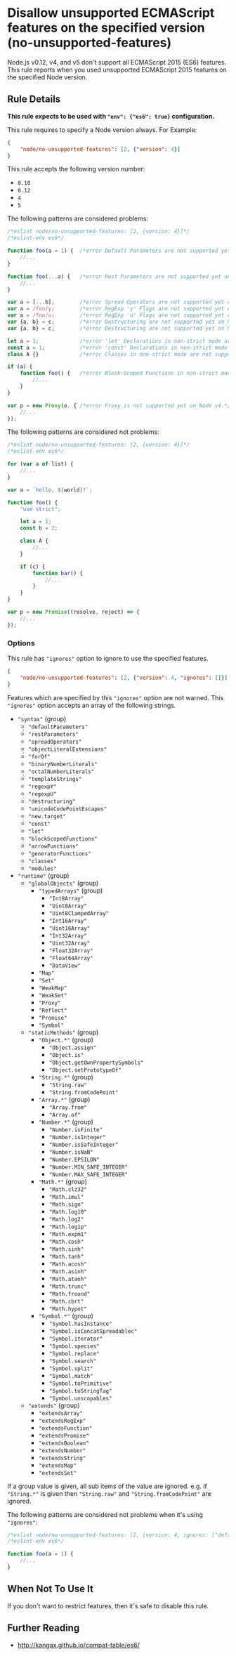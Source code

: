 # Disallow unsupported ECMAScript features on the specified version (no-unsupported-features)

Node.js v0.12, v4, and v5 don't support all ECMAScript 2015 (ES6) features.
This rule reports when you used unsupported ECMAScript 2015 features on the specified Node version.

## Rule Details

**This rule expects to be used with `"env": {"es6": true}` configuration.**

This rule requires to specify a Node version always.
For Example:

```json
{
    "node/no-unsupported-features": [2, {"version": 4}]
}
```

This rule accepts the following version number:

- `0.10`
- `0.12`
- `4`
- `5`

The following patterns are considered problems:

```js
/*eslint node/no-unsupported-features: [2, {version: 4}]*/
/*eslint-env es6*/

function foo(a = 1) {  /*error Default Parameters are not supported yet on Node v4.*/
    //...
}

function foo(...a) {   /*error Rest Parameters are not supported yet on Node v4.*/
    //...
}

var a = [...b];        /*error Spread Operators are not supported yet on Node v4.*/
var a = /foo/y;        /*error RegExp 'y' Flags are not supported yet on Node v4.*/
var a = /foo/u;        /*error RegExp 'u' Flags are not supported yet on Node v4.*/
var {a, b} = c;        /*error Destructuring are not supported yet on Node v4.*/
var {a, b} = c;        /*error Destructuring are not supported yet on Node v4.*/

let a = 1;             /*error 'let' Declarations in non-strict mode are not supported yet on Node v4.*/
const a = 1;           /*error 'const' Declarations in non-strict mode are not supported yet on Node v4.*/
class A {}             /*error Classes in non-strict mode are not supported yet on Node v4.*/

if (a) {
    function foo() {   /*error Block-Scoped Functions in non-strict mode are not supported yet on Node v4.*/
        //...
    }
}

var p = new Proxy(o, { /*error Proxy is not supported yet on Node v4.*/
    //...
});
```

The following patterns are considered not problems:

```js
/*eslint node/no-unsupported-features: [2, {version: 4}]*/
/*eslint-env es6*/

for (var a of list) {
    //...
}

var a = `hello, ${world}!`;

function foo() {
    "use strict";

    let a = 1;
    const b = 2;

    class A {
        //...
    }

    if (c) {
        function bar() {
            //...
        }
    }
}

var p = new Promise((resolve, reject) => {
    //...
});
```

### Options

This rule has `"ignores"` option to ignore to use the specified features.

```json
{
    "node/no-unsupported-features": [2, {"version": 4, "ignores": []}]
}
```

Features which are specified by this `"ignores"` option are not warned.
This `"ignores"` option accepts an array of the following strings.

- `"syntax"` (group)
  - `"defaultParameters"`
  - `"restParameters"`
  - `"spreadOperators"`
  - `"objectLiteralExtensions"`
  - `"forOf"`
  - `"binaryNumberLiterals"`
  - `"octalNumberLiterals"`
  - `"templateStrings"`
  - `"regexpY"`
  - `"regexpU"`
  - `"destructuring"`
  - `"unicodeCodePointEscapes"`
  - `"new.target"`
  - `"const"`
  - `"let"`
  - `"blockScopedFunctions"`
  - `"arrowFunctions"`
  - `"generatorFunctions"`
  - `"classes"`
  - `"modules"`
- `"runtime"` (group)
  - `"globalObjects"` (group)
    - `"typedArrays"` (group)
      - `"Int8Array"`
      - `"Uint8Array"`
      - `"Uint8ClampedArray"`
      - `"Int16Array"`
      - `"Uint16Array"`
      - `"Int32Array"`
      - `"Uint32Array"`
      - `"Float32Array"`
      - `"Float64Array"`
      - `"DataView"`
    - `"Map"`
    - `"Set"`
    - `"WeakMap"`
    - `"WeakSet"`
    - `"Proxy"`
    - `"Reflect"`
    - `"Promise"`
    - `"Symbol"`
  - `"staticMethods"` (group)
    - `"Object.*"` (group)
      - `"Object.assign"`
      - `"Object.is"`
      - `"Object.getOwnPropertySymbols"`
      - `"Object.setPrototypeOf"`
    - `"String.*"` (group)
      - `"String.raw"`
      - `"String.fromCodePoint"`
    - `"Array.*"` (group)
      - `"Array.from"`
      - `"Array.of"`
    - `"Number.*"` (group)
      - `"Number.isFinite"`
      - `"Number.isInteger"`
      - `"Number.isSafeInteger"`
      - `"Number.isNaN"`
      - `"Number.EPSILON"`
      - `"Number.MIN_SAFE_INTEGER"`
      - `"Number.MAX_SAFE_INTEGER"`
    - `"Math.*"` (group)
      - `"Math.clz32"`
      - `"Math.imul"`
      - `"Math.sign"`
      - `"Math.log10"`
      - `"Math.log2"`
      - `"Math.log1p"`
      - `"Math.expm1"`
      - `"Math.cosh"`
      - `"Math.sinh"`
      - `"Math.tanh"`
      - `"Math.acosh"`
      - `"Math.asinh"`
      - `"Math.atanh"`
      - `"Math.trunc"`
      - `"Math.fround"`
      - `"Math.cbrt"`
      - `"Math.hypot"`
    - `"Symbol.*"` (group)
      - `"Symbol.hasInstance"`
      - `"Symbol.isConcatSpreadablec"`
      - `"Symbol.iterator"`
      - `"Symbol.species"`
      - `"Symbol.replace"`
      - `"Symbol.search"`
      - `"Symbol.split"`
      - `"Symbol.match"`
      - `"Symbol.toPrimitive"`
      - `"Symbol.toStringTag"`
      - `"Symbol.unscopables"`
  - `"extends"` (group)
    - `"extendsArray"`
    - `"extendsRegExp"`
    - `"extendsFunction"`
    - `"extendsPromise"`
    - `"extendsBoolean"`
    - `"extendsNumber"`
    - `"extendsString"`
    - `"extendsMap"`
    - `"extendsSet"`

If a group value is given, all sub items of the value are ignored.
e.g. if `"String.*"` is given then `"String.raw"` and `"String.fromCodePoint"` are ignored.

The following patterns are considered not problems when it's using `"ignores"`:

```js
/*eslint node/no-unsupported-features: [2, {version: 4, ignores: ["defaultParameters"]}]*/
/*eslint-env es6*/

function foo(a = 1) {
    //...
}
```

## When Not To Use It

If you don't want to restrict features, then it's safe to disable this rule.

## Further Reading

- http://kangax.github.io/compat-table/es6/
